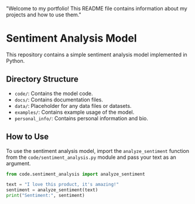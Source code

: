 "Welcome to my portfolio! This README file contains information about my projects and how to use them." 


# Sentiment Analysis Model

This repository contains a simple sentiment analysis model implemented in Python.

## Directory Structure

- `code/`: Contains the model code.
- `docs/`: Contains documentation files.
- `data/`: Placeholder for any data files or datasets.
- `examples/`: Contains example usage of the model.
- `personal_info/`: Contains personal information and bio.

## How to Use

To use the sentiment analysis model, import the `analyze_sentiment` function from the `code/sentiment_analysis.py` module and pass your text as an argument.

```python
from code.sentiment_analysis import analyze_sentiment

text = "I love this product, it's amazing!"
sentiment = analyze_sentiment(text)
print("Sentiment:", sentiment)
